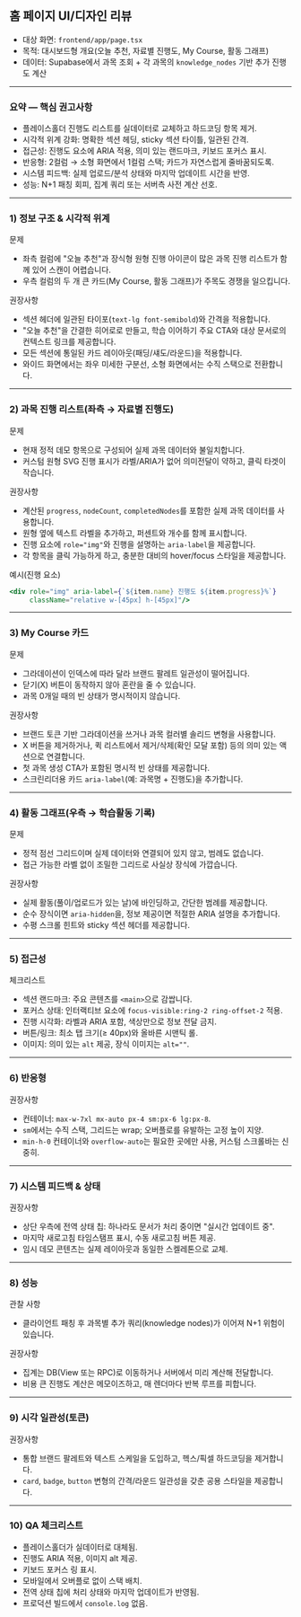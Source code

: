 ## 홈 페이지 UI/디자인 리뷰

- 대상 화면: `frontend/app/page.tsx`
- 목적: 대시보드형 개요(오늘 추천, 자료별 진행도, My Course, 활동 그래프)
- 데이터: Supabase에서 과목 조회 + 각 과목의 `knowledge_nodes` 기반 추가 진행도 계산

---

### 요약 — 핵심 권고사항
- 플레이스홀더 진행도 리스트를 실데이터로 교체하고 하드코딩 항목 제거.
- 시각적 위계 강화: 명확한 섹션 헤딩, sticky 섹션 타이틀, 일관된 간격.
- 접근성: 진행도 요소에 ARIA 적용, 의미 있는 랜드마크, 키보드 포커스 표시.
- 반응형: 2컬럼 → 소형 화면에서 1컬럼 스택; 카드가 자연스럽게 줄바꿈되도록.
- 시스템 피드백: 실제 업로드/분석 상태와 마지막 업데이트 시간을 반영.
- 성능: N+1 패칭 회피, 집계 쿼리 또는 서버측 사전 계산 선호.

---

### 1) 정보 구조 & 시각적 위계

문제
- 좌측 컬럼에 "오늘 추천"과 장식형 원형 진행 아이콘이 많은 과목 진행 리스트가 함께 있어 스캔이 어렵습니다.
- 우측 컬럼의 두 개 큰 카드(My Course, 활동 그래프)가 주목도 경쟁을 일으킵니다.

권장사항
- 섹션 헤더에 일관된 타이포(`text-lg font-semibold`)와 간격을 적용합니다.
- "오늘 추천"을 간결한 히어로로 만들고, 학습 이어하기 주요 CTA와 대상 문서로의 컨텍스트 링크를 제공합니다.
- 모든 섹션에 통일된 카드 레이아웃(패딩/섀도/라운드)을 적용합니다.
- 와이드 화면에서는 좌우 미세한 구분선, 소형 화면에서는 수직 스택으로 전환합니다.

---

### 2) 과목 진행 리스트(좌측 → 자료별 진행도)

문제
- 현재 정적 데모 항목으로 구성되어 실제 과목 데이터와 불일치합니다.
- 커스텀 원형 SVG 진행 표시가 라벨/ARIA가 없어 의미전달이 약하고, 클릭 타겟이 작습니다.

권장사항
- 계산된 `progress`, `nodeCount`, `completedNodes`를 포함한 실제 과목 데이터를 사용합니다.
- 원형 옆에 텍스트 라벨을 추가하고, 퍼센트와 개수를 함께 표시합니다.
- 진행 요소에 `role="img"`와 진행을 설명하는 `aria-label`을 제공합니다.
- 각 항목을 클릭 가능하게 하고, 충분한 대비의 hover/focus 스타일을 제공합니다.

예시(진행 요소)
```jsx
<div role="img" aria-label={`${item.name} 진행도 ${item.progress}%`}
     className="relative w-[45px] h-[45px]"/>
```

---

### 3) My Course 카드

문제
- 그라데이션이 인덱스에 따라 달라 브랜드 팔레트 일관성이 떨어집니다.
- 닫기(X) 버튼이 동작하지 않아 혼란을 줄 수 있습니다.
- 과목 0개일 때의 빈 상태가 명시적이지 않습니다.

권장사항
- 브랜드 토큰 기반 그라데이션을 쓰거나 과목 컬러별 솔리드 변형을 사용합니다.
- X 버튼을 제거하거나, 퀵 리스트에서 제거/삭제(확인 모달 포함) 등의 의미 있는 액션으로 연결합니다.
- 첫 과목 생성 CTA가 포함된 명시적 빈 상태를 제공합니다.
- 스크린리더용 카드 `aria-label`(예: 과목명 + 진행도)을 추가합니다.

---

### 4) 활동 그래프(우측 → 학습활동 기록)

문제
- 정적 점선 그리드이며 실제 데이터와 연결되어 있지 않고, 범례도 없습니다.
- 접근 가능한 라벨 없이 조밀한 그리드로 사실상 장식에 가깝습니다.

권장사항
- 실제 활동(풀이/업로드가 있는 날)에 바인딩하고, 간단한 범례를 제공합니다.
- 순수 장식이면 `aria-hidden`을, 정보 제공이면 적절한 ARIA 설명을 추가합니다.
- 수평 스크롤 힌트와 sticky 섹션 헤더를 제공합니다.

---

### 5) 접근성

체크리스트
- 섹션 랜드마크: 주요 콘텐츠를 `<main>`으로 감쌉니다.
- 포커스 상태: 인터랙티브 요소에 `focus-visible:ring-2 ring-offset-2` 적용.
- 진행 시각화: 라벨과 ARIA 포함, 색상만으로 정보 전달 금지.
- 버튼/링크: 최소 탭 크기(≥ 40px)와 올바른 시맨틱 롤.
- 이미지: 의미 있는 `alt` 제공, 장식 이미지는 `alt=""`.

---

### 6) 반응형

권장사항
- 컨테이너: `max-w-7xl mx-auto px-4 sm:px-6 lg:px-8`.
- `sm`에서는 수직 스택, 그리드는 wrap; 오버플로를 유발하는 고정 높이 지양.
- `min-h-0` 컨테이너와 `overflow-auto`는 필요한 곳에만 사용, 커스텀 스크롤바는 신중히.

---

### 7) 시스템 피드백 & 상태

권장사항
- 상단 우측에 전역 상태 칩: 하나라도 문서가 처리 중이면 "실시간 업데이트 중".
- 마지막 새로고침 타임스탬프 표시, 수동 새로고침 버튼 제공.
- 임시 데모 콘텐츠는 실제 레이아웃과 동일한 스켈레톤으로 교체.

---

### 8) 성능

관찰 사항
- 클라이언트 패칭 후 과목별 추가 쿼리(knowledge nodes)가 이어져 N+1 위험이 있습니다.

권장사항
- 집계는 DB(View 또는 RPC)로 이동하거나 서버에서 미리 계산해 전달합니다.
- 비용 큰 진행도 계산은 메모이즈하고, 매 렌더마다 반복 루프를 피합니다.

---

### 9) 시각 일관성(토큰)

권장사항
- 통합 브랜드 팔레트와 텍스트 스케일을 도입하고, 헥스/픽셀 하드코딩을 제거합니다.
- `card`, `badge`, `button` 변형의 간격/라운드 일관성을 갖춘 공용 스타일을 제공합니다.

---

### 10) QA 체크리스트
- 플레이스홀더가 실데이터로 대체됨.
- 진행도 ARIA 적용, 이미지 alt 제공.
- 키보드 포커스 링 표시.
- 모바일에서 오버플로 없이 스택 배치.
- 전역 상태 칩에 처리 상태와 마지막 업데이트가 반영됨.
- 프로덕션 빌드에서 `console.log` 없음.
